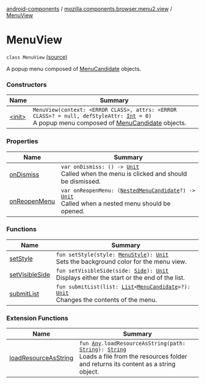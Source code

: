 [android-components](../../index.md) / [mozilla.components.browser.menu2.view](../index.md) / [MenuView](./index.md)

# MenuView

`class MenuView` [(source)](https://github.com/mozilla-mobile/android-components/blob/master/components/browser/menu2/src/main/java/mozilla/components/browser/menu2/view/MenuView.kt#L29)

A popup menu composed of [MenuCandidate](../../mozilla.components.concept.menu.candidate/-menu-candidate/index.md) objects.

### Constructors

| Name | Summary |
|---|---|
| [&lt;init&gt;](-init-.md) | `MenuView(context: <ERROR CLASS>, attrs: <ERROR CLASS>? = null, defStyleAttr: `[`Int`](https://kotlinlang.org/api/latest/jvm/stdlib/kotlin/-int/index.html)` = 0)`<br>A popup menu composed of [MenuCandidate](../../mozilla.components.concept.menu.candidate/-menu-candidate/index.md) objects. |

### Properties

| Name | Summary |
|---|---|
| [onDismiss](on-dismiss.md) | `var onDismiss: () -> `[`Unit`](https://kotlinlang.org/api/latest/jvm/stdlib/kotlin/-unit/index.html)<br>Called when the menu is clicked and should be dismissed. |
| [onReopenMenu](on-reopen-menu.md) | `var onReopenMenu: (`[`NestedMenuCandidate`](../../mozilla.components.concept.menu.candidate/-nested-menu-candidate/index.md)`?) -> `[`Unit`](https://kotlinlang.org/api/latest/jvm/stdlib/kotlin/-unit/index.html)<br>Called when a nested menu should be opened. |

### Functions

| Name | Summary |
|---|---|
| [setStyle](set-style.md) | `fun setStyle(style: `[`MenuStyle`](../../mozilla.components.concept.menu/-menu-style/index.md)`): `[`Unit`](https://kotlinlang.org/api/latest/jvm/stdlib/kotlin/-unit/index.html)<br>Sets the background color for the menu view. |
| [setVisibleSide](set-visible-side.md) | `fun setVisibleSide(side: `[`Side`](../../mozilla.components.concept.menu/-side/index.md)`): `[`Unit`](https://kotlinlang.org/api/latest/jvm/stdlib/kotlin/-unit/index.html)<br>Displays either the start or the end of the list. |
| [submitList](submit-list.md) | `fun submitList(list: `[`List`](https://kotlinlang.org/api/latest/jvm/stdlib/kotlin.collections/-list/index.html)`<`[`MenuCandidate`](../../mozilla.components.concept.menu.candidate/-menu-candidate/index.md)`>?): `[`Unit`](https://kotlinlang.org/api/latest/jvm/stdlib/kotlin/-unit/index.html)<br>Changes the contents of the menu. |

### Extension Functions

| Name | Summary |
|---|---|
| [loadResourceAsString](../../mozilla.components.support.test.file/kotlin.-any/load-resource-as-string.md) | `fun `[`Any`](https://kotlinlang.org/api/latest/jvm/stdlib/kotlin/-any/index.html)`.loadResourceAsString(path: `[`String`](https://kotlinlang.org/api/latest/jvm/stdlib/kotlin/-string/index.html)`): `[`String`](https://kotlinlang.org/api/latest/jvm/stdlib/kotlin/-string/index.html)<br>Loads a file from the resources folder and returns its content as a string object. |
